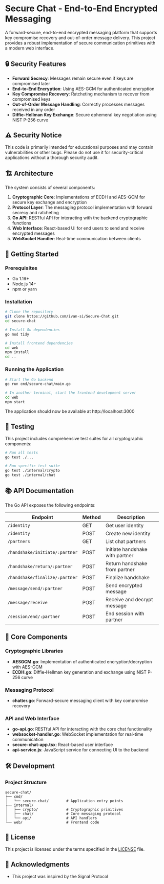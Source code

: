 # Secure Chat - End-to-End Encrypted Messaging

A forward-secure, end-to-end encrypted messaging platform that supports key compromise recovery and out-of-order message delivery. This project provides a robust implementation of secure communication primitives with a modern web interface.

## 🔒 Security Features

- **Forward Secrecy**: Messages remain secure even if keys are compromised later
- **End-to-End Encryption**: Using AES-GCM for authenticated encryption
- **Key Compromise Recovery**: Ratcheting mechanism to recover from compromised keys
- **Out-of-Order Message Handling**: Correctly processes messages received in any order
- **Diffie-Hellman Key Exchange**: Secure ephemeral key negotiation using NIST P-256 curve

## ⚠️ Security Notice

This code is primarily intended for educational purposes and may contain vulnerabilities or other bugs. Please do not use it for security-critical applications without a thorough security audit.

## 🏗️ Architecture

The system consists of several components:

1. **Cryptographic Core**: Implementations of ECDH and AES-GCM for secure key exchange and encryption
2. **Protocol Layer**: The messaging protocol implementation with forward secrecy and ratcheting
3. **Go API**: RESTful API for interacting with the backend cryptographic functions
4. **Web Interface**: React-based UI for end users to send and receive encrypted messages
5. **WebSocket Handler**: Real-time communication between clients

## 🚀 Getting Started

### Prerequisites

- Go 1.16+
- Node.js 14+
- npm or yarn

### Installation

```bash
# Clone the repository
git clone https://github.com/ivan-si/Secure-Chat.git
cd secure-chat

# Install Go dependencies
go mod tidy

# Install frontend dependencies
cd web
npm install
cd ..
```

### Running the Application

```bash
# Start the Go backend
go run cmd/secure-chat/main.go

# In another terminal, start the frontend development server
cd web
npm start
```

The application should now be available at http://localhost:3000

## 🧪 Testing

This project includes comprehensive test suites for all cryptographic components:

```bash
# Run all tests
go test ./...

# Run specific test suite
go test ./internal/crypto
go test ./internal/chat
```

## 📚 API Documentation

The Go API exposes the following endpoints:

| Endpoint | Method | Description |
|----------|--------|-------------|
| `/identity` | GET | Get user identity |
| `/identity` | POST | Create new identity |
| `/partners` | GET | List chat partners |
| `/handshake/initiate/:partner` | POST | Initiate handshake with partner |
| `/handshake/return/:partner` | POST | Return handshake from partner |
| `/handshake/finalize/:partner` | POST | Finalize handshake |
| `/message/send/:partner` | POST | Send encrypted message |
| `/message/receive` | POST | Receive and decrypt message |
| `/session/end/:partner` | POST | End session with partner |

## 🧩 Core Components

### Cryptographic Libraries

- **AESGCM.go**: Implementation of authenticated encryption/decryption with AES-GCM
- **ECDH.go**: Diffie-Hellman key generation and exchange using NIST P-256 curve

### Messaging Protocol

- **chatter.go**: Forward-secure messaging client with key compromise recovery

### API and Web Interface

- **go-api.go**: RESTful API for interacting with the core chat functionality
- **websocket-handler.go**: WebSocket implementation for real-time communication
- **secure-chat-app.tsx**: React-based user interface
- **api-service.js**: JavaScript service for connecting UI to the backend

## 🛠️ Development

### Project Structure

```
secure-chat/
├── cmd/
│   └── secure-chat/        # Application entry points
├── internal/
│   ├── crypto/             # Cryptographic primitives
│   ├── chat/               # Core messaging protocol
│   └── api/                # API handlers
└── web/                    # Frontend code
```

## 📝 License

This project is licensed under the terms specified in the [LICENSE](LICENSE) file.

## 🙏 Acknowledgments

- This project was inspired by the Signal Protocol
